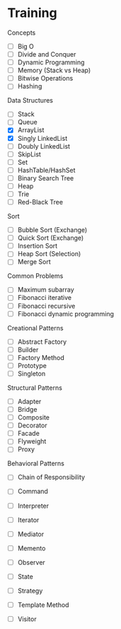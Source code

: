 # Training

Concepts
- [ ] Big O
- [ ] Divide and Conquer
- [ ] Dynamic Programming
- [ ] Memory (Stack vs Heap)
- [ ] Bitwise Operations 
- [ ] Hashing

Data Structures
- [ ] Stack
- [ ] Queue
- [x] ArrayList
- [x] Singly LinkedList
- [ ] Doubly LinkedList
- [ ] SkipList
- [ ] Set
- [ ] HashTable/HashSet
- [ ] Binary Search Tree
- [ ] Heap
- [ ] Trie
- [ ] Red-Black Tree

Sort
- [ ] Bubble Sort (Exchange)
- [ ] Quick Sort (Exchange)
- [ ] Insertion Sort
- [ ] Heap Sort (Selection)
- [ ] Merge Sort

Common Problems
- [ ] Maximum subarray 
- [ ] Fibonacci iterative
- [ ] Fibonacci recursive
- [ ] Fibonacci dynamic programming

Creational Patterns
- [ ] Abstract Factory
- [ ] Builder
- [ ] Factory Method
- [ ] Prototype
- [ ] Singleton

Structural Patterns
- [ ] Adapter
- [ ] Bridge
- [ ] Composite
- [ ] Decorator
- [ ] Facade
- [ ] Flyweight
- [ ] Proxy

Behavioral Patterns
- [ ] Chain of Responsibility
- [ ] Command
- [ ] Interpreter
- [ ] Iterator
- [ ] Mediator
- [ ] Memento
- [ ] Observer
- [ ] State
- [ ] Strategy
- [ ] Template Method
- [ ] Visitor

